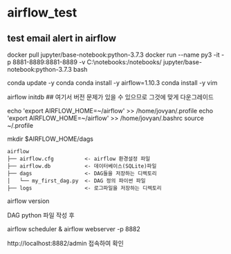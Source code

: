 # airflow_test
## test email alert in airflow

docker pull jupyter/base-notebook:python-3.7.3
docker run --name py3 -it -p 8881-8889:8881-8889 -v C:\notebooks\:/notebooks/ jupyter/base-notebook:python-3.7.3 bash

conda update -y conda
conda install -y airflow=1.10.3
conda install -y vim

airflow initdb      ##    여기서 버전 문제가 있을 수 있으므로 그것에 맞게 다운그레이드

echo 'export AIRFLOW_HOME=\~/airflow' >> /home/jovyan/.profile 
echo 'export AIRFLOW_HOME=\~/airflow' >> /home/jovyan/.bashrc
source ~/.profile

mkdir $AIRFLOW_HOME/dags

```
airflow
├── airflow.cfg          <- airflow 환경설정 파일
├── airflow.db           <- 데이터베이스(SQLite)파일
├── dags                 <- DAG들을 저장하는 디렉토리
│   └── my_first_dag.py  <- DAG 정의 파이썬 파일
├── logs                 <- 로그파일을 저장하는 디렉토리
```
airflow version

DAG python 파일 작성 후 

airflow scheduler & airflow webserver -p 8882 

http://localhost:8882/admin 접속하여 확인
